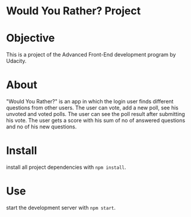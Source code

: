 # Would You Rather? Project

# Objective
This is a project of the Advanced Front-End development program by Udacity.

# About
"Would You Rather?" is an app in which the login user finds different questions from other users.
The user can vote, add a new poll, see his unvoted and voted polls.
The user can see the poll result after submitting his vote.
The user gets a score with his sum of no of answered questions and no of his new questions.


# Install
install all project dependencies with `npm install`.

# Use
start the development server with `npm start`.

